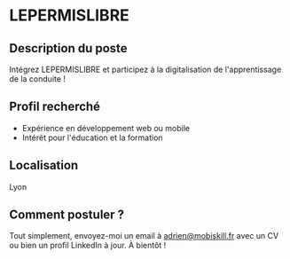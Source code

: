 # LEPERMISLIBRE

## Description du poste

Intégrez LEPERMISLIBRE et participez à la digitalisation de l'apprentissage de la conduite !

## Profil recherché

- Expérience en développement web ou mobile
- Intérêt pour l'éducation et la formation

## Localisation

Lyon

## Comment postuler ?

Tout simplement, envoyez-moi un email à adrien@mobiskill.fr avec un CV ou bien un profil LinkedIn à jour. À bientôt !

